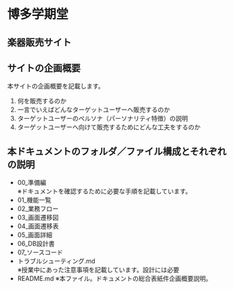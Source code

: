 # 博多学期堂
## 楽器販売サイト

## サイトの企画概要 
本サイトの企画概要を記載します。

1. 何を販売するのか
1. 一言でいえばどんなターゲットユーザーへ販売するのか
1. ターゲットユーザーのペルソナ（パーソナリティ特徴）の説明
1. ターゲットユーザーへ向けて販売するためにどんな工夫をするのか

## 本ドキュメントのフォルダ／ファイル構成とそれぞれの説明

* 00_準備編  
※ドキュメントを確認するために必要な手順を記載しています。
* 01_機能一覧  
* 02_業務フロー  
* 03_画面遷移図  
* 04_画面遷移表  
* 05_画面詳細  
* 06_DB設計書  
* 07_ソースコード  
* トラブルシューティング.md  
 ※授業中にあった注意事項を記載しています。設計には必要
* README.md 
 ※本ファイル。ドキュメントの総合表紙件企画概要説明。 

